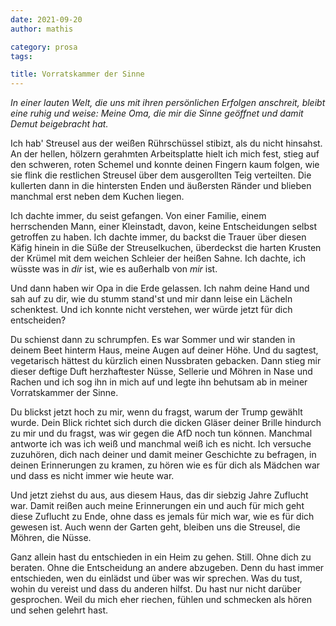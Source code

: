 ```yaml
---
date: 2021-09-20
author: mathis

category: prosa
tags:

title: Vorratskammer der Sinne
---
```


*In einer lauten Welt, die uns mit ihren persönlichen Erfolgen anschreit, bleibt eine ruhig und weise: Meine Oma, die mir die Sinne geöffnet und damit Demut beigebracht hat.*

Ich hab' Streusel aus der weißen Rührschüssel stibizt, als du nicht hinsahst. An der hellen, hölzern gerahmten Arbeitsplatte hielt ich mich fest, stieg auf den schweren, roten Schemel und konnte deinen Fingern kaum folgen, wie sie flink die restlichen Streusel über dem ausgerollten Teig verteilten. Die kullerten dann in die hintersten Enden und äußersten Ränder und blieben manchmal erst neben dem Kuchen liegen.

Ich dachte immer, du seist gefangen. Von einer Familie, einem herrschenden Mann, einer Kleinstadt, davon, keine Entscheidungen selbst getroffen zu haben. Ich dachte immer, du backst die Trauer über diesen Käfig hinein in die Süße der Streuselkuchen, überdeckst die harten Krusten der Krümel mit dem weichen Schleier der heißen Sahne. Ich dachte, ich wüsste was in *dir* ist, wie es außerhalb von *mir* ist.

Und dann haben wir Opa in die Erde gelassen. Ich nahm deine Hand und sah auf zu dir, wie du stumm stand'st und mir dann leise ein Lächeln schenktest. Und ich konnte nicht verstehen, wer würde jetzt für dich entscheiden?

Du schienst dann zu schrumpfen. Es war Sommer und wir standen in deinem Beet hinterm Haus, meine Augen auf deiner Höhe. Und du sagtest, vegetarisch hättest du kürzlich einen Nussbraten gebacken. Dann stieg mir dieser deftige Duft herzhaftester Nüsse, Sellerie und Möhren in Nase und Rachen und ich sog ihn in mich auf und legte ihn behutsam ab in meiner Vorratskammer der Sinne. 

Du blickst jetzt hoch zu mir, wenn du fragst, warum der Trump gewählt wurde. Dein Blick richtet sich durch die dicken Gläser deiner Brille hindurch zu mir und du fragst, was wir gegen die AfD noch tun können. Manchmal antworte ich was ich weiß und manchmal weiß ich es nicht. Ich versuche zuzuhören, dich nach deiner und damit meiner Geschichte zu befragen, in deinen Erinnerungen zu kramen, zu hören wie es für dich als Mädchen war und dass es nicht immer wie heute war.

Und jetzt ziehst du aus, aus diesem Haus, das dir siebzig Jahre Zuflucht war. Damit reißen auch meine Erinnerungen ein und auch für mich geht diese Zuflucht zu Ende, ohne dass es jemals für mich war, wie es für dich gewesen ist. Auch wenn der Garten geht, bleiben uns die Streusel, die Möhren, die Nüsse.

Ganz allein hast du entschieden in ein Heim zu gehen. Still. Ohne dich zu beraten. Ohne die Entscheidung an andere abzugeben. Denn du hast immer entschieden, wen du einlädst und über was wir sprechen. Was du tust, wohin du vereist und dass du anderen hilfst. Du hast nur nicht darüber gesprochen. Weil du mich eher riechen, fühlen und schmecken als hören und sehen gelehrt hast.
